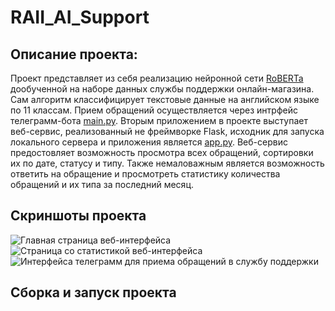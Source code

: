 # RAII_AI_Support

## Описание проекта:  
Проект представляет из себя реализацию нейронной сети [RoBERTa](https://huggingface.co/docs/transformers/model_doc/roberta) дообученной на наборе данных службы поддержки онлайн-магазина. Сам алгоритм классифицирует текстовые данные на английском языке по 11 классам. Прием обращений осуществляется через интрфейс телеграмм-бота [main.py](https://github.com/v4ndi/RAII_AI_SupportV_2/blob/main/src/main.py). Вторым приложением в проекте выступает веб-сервис, реализованный не фреймворке Flask, исходник для запуска локального сервера и приложения является [app.py](https://github.com/v4ndi/RAII_AI_SupportV_2/blob/main/src/app.py). Веб-сервис предостовляет возможность просмотра всех обращений, сортировки их по дате, статусу и типу. Также немаловажным является возможность ответить на обращение и просмотреть статистику количества обращений и их типа за последний месяц. 

## Скриншоты проекта
<image src="/img/main_page_example.png" alt="Главная страница веб-интерфейса">
<image src="/img/stats_web_example.png" alt="Страница со статистикой веб-интерфейса">
<image src="/img/Telegram_interface.png" alt="Интерфейса телеграмм для приема обращений в службу поддержки">

## Сборка и запуск проекта
